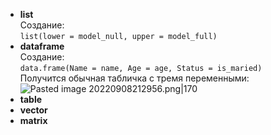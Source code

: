 - **list**  
Создание:  
`list(lower = model_null, upper = model_full)`  
- **dataframe**  
Создание:  
`data.frame(Name = name, Age = age, Status = is_maried)`  
Получится обычная табличка с тремя переменными:  
![Pasted image 20220908212956.png|170](https://github.com/PolkaDott/Data-Science-Summaries/blob/main/Язык%20R/attachments/Pasted%20image%2020220908212956.png?raw=true)  
- **table**  
- **vector**  
- **matrix**  
